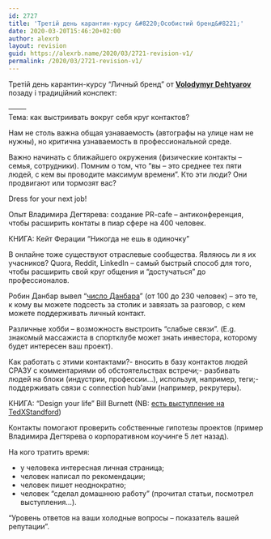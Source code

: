 ```yaml
---
id: 2727
title: 'Третій день карантин-курсу &#8220;Особистий бренд&#8221;'
date: 2020-03-20T15:46:20+02:00
author: alexrb
layout: revision
guid: https://alexrb.name/2020/03/2721-revision-v1/
permalink: /2020/03/2721-revision-v1/
---
```

Третій день карантин-курсу &#8220;Личный бренд&#8221; от [**Volodymyr Dehtyarov**](https://www.facebook.com/vdehtyarov?__cft__[0]=AZUFX9vxXA1PBAn1N6emdSFrwKgUUdcVmn1goHeWvt2OBgT_iixZE2CRrKb_1hlQfu9ctWnx_DuzE2zL8M7oZOKDH_T4M83bU48lSprDXuKtZ6EnCGZ7VFU55_xI4L74AI8&__tn__=-]K-R) позаду і традиційний конспект:

&#8212;&#8212;&#8211;  
Тема: как выстриивать вокруг себя круг контактов?

Нам не столь важна общая узнаваемость (автографы на улице нам не нужны), но критична узнаваемость в профессиональной среде.

Важно начинать с ближайшего окружения (физические контакты &#8211; семья, сотрудники). Помним о том, что &#8220;вы &#8211; это среднее тех пяти людей, с кем вы проводите максимум времени&#8221;. Кто эти люди? Они продвигают или тормозят вас?

Dress for your next job!

Опыт Владимира Дегтярева: создание PR-cafe &#8211; антиконференция, чтобы расширить контаты в пиар сфере на 400 человек.

КНИГА: Кейт Ферации &#8220;Никогда не ешь в одиночку&#8221;

В онлайне тоже существуют отраслевые сообщества. Являюсь ли я их учасников? Quora, Reddit, LinkedIn &#8211; самый быстрый способ для того, чтобы расширить свой круг общения и &#8220;достучаться&#8221; до профессионалов.

Робин Данбар вывел &#8220;[число Данбара](https://uk.wikipedia.org/wiki/%D0%A7%D0%B8%D1%81%D0%BB%D0%BE_%D0%94%D0%B0%D0%BD%D0%B1%D0%B0%D1%80%D0%B0)&#8221; (от 100 до 230 человек) &#8211; это те, к кому вы можете подсесть за столик и завязать за разговор, с кем можете поддерживать личный контакт.

Различные хобби &#8211; возможность выстроить &#8220;слабые связи&#8221;. (E.g. знакомый массажиста в спортклубе может знать инвестора, которому будет интересен ваш проект).

Как работать с этими контактами?- вносить в базу контактов людей СРАЗУ с комментариями об обстоятельствах встречи;- разбивать людей на блоки (индустрии, профессии&#8230;), используя, например, теги;- поддерживать связи с connection hub&#8217;ами (например, рекрутеры).

КНИГА: &#8220;Design your life&#8221; Bill Burnett (NB: [есть выступление на TedXStandford](https://www.google.com/url?sa=t&rct=j&q=&esrc=s&source=web&cd=1&cad=rja&uact=8&ved=2ahUKEwjdnMW2jqnoAhVlpYsKHcp-BLMQwqsBMAB6BAgSEAQ&url=https%3A%2F%2Fwww.youtube.com%2Fwatch%3Fv%3DSemHh0n19LA&usg=AOvVaw1aaW7ixjsGxy8dvQJ5Ln61))

Контакты помогают проверить собственные гипотезы проектов (пример Владимира Дегтярева о корпоративном коучинге 5 лет назад).

На кого тратить время:

  * у человека интересная личная страница;
  * человек написал по рекомендации;
  * человек пишет неоднократно;
  * человек &#8220;сделал домашнюю работу&#8221; (прочитал статьи, посмотрел выступления&#8230;).

&#8220;Уровень ответов на ваши холодные вопросы &#8211; показатель вашей репутации&#8221;.